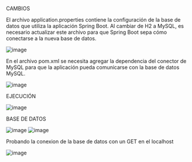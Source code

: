 CAMBIOS

El archivo application.properties contiene la configuración de la base de datos que utiliza la aplicación Spring Boot. Al cambiar de H2 a MySQL, es necesario actualizar este archivo para que Spring Boot sepa cómo conectarse a la nueva base de datos.

![image](https://github.com/josueleonn/projecthotel/assets/147575712/cf3b135a-7f37-46a6-a0d0-9d55ae0daa8d)

En el archivo pom.xml se necesita agregar la dependencia del conector de MySQL para que la aplicación pueda comunicarse con la base de datos MySQL.

![image](https://github.com/josueleonn/projecthotel/assets/147575712/9829805a-c9ff-47a1-8583-a59baea7f7ef)

EJECUCIÓN

![image](https://github.com/josueleonn/projecthotel/assets/147575712/9d119b65-129c-4428-9ccc-4951dbb12288)

BASE DE DATOS

![image](https://github.com/josueleonn/projecthotel/assets/147575712/fea94472-b07c-4bbe-b81e-c18eb7f4b7b7)
![image](https://github.com/josueleonn/projecthotel/assets/147575712/684139e2-dfea-4b9c-877c-4a6003edffb4)

Probando la conexion de la base de datos con un GET en el localhost

![image](https://github.com/josueleonn/projecthotel/assets/147575712/8df4ade6-a888-4409-a16c-61684b21e3ed)

